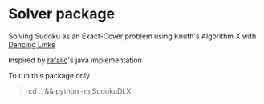 # Solver package

Solving Sudoku as an Exact-Cover problem using Knuth's Algorithm X with [Dancing Links](https://www.ocf.berkeley.edu/~jchu/publicportal/sudoku/0011047.pdf)

Inspired by [rafalio](https://github.com/rafalio/dancing-links-java)'s java implementation

To run this package only
> cd .. && python -m SudokuDLX